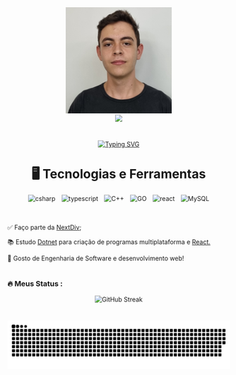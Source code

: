 <div align="center">
  <img height="240" src="https://github.com/DuckCoder1101/DuckCoder1101/blob/main/Perfil.jpg?raw=true"  />
</div>

<div align="center">
  <a href="https://www.instagram.com/cristian.edu.fava/" target="_blank"><img width="160" src="https://img.shields.io/badge/-Instagram-%23E4405F?style=for-the-badge&logo=instagram&logoColor=white" target="_blank"></a>
</div>

#

<div align="center">
<a href="https://git.io/typing-svg"><img src="https://readme-typing-svg.demolab.com?font=Fira+Code&size=22&pause=1000&color=2427F7&center=true&random=false&width=440&height=45&lines=Hi%2C+I'm+DuckCoder1101%F0%9F%A6%86;I'm+a+Web+Developer;I+love+JavaScript+%26+C%23" alt="Typing SVG" /></a>
</div>

 <h1 align="center">🖥️ Tecnologias e Ferramentas</h1> 

<div align="center">
  <img src="https://cdn.jsdelivr.net/gh/devicons/devicon@latest/icons/csharp/csharp-original.svg" height="45" alt="csharp" style="margin: 0 5px;" />
  <img src="https://cdn.jsdelivr.net/gh/devicons/devicon@latest/icons/typescript/typescript-original.svg" height="45" alt="typescript" style="margin: 0 5px;"  />
  <img src="https://cdn.jsdelivr.net/gh/devicons/devicon@latest/icons/cplusplus/cplusplus-original.svg" height="45" alt="C++" style="margin: 0 5px;" />
  <img src="https://cdn.jsdelivr.net/gh/devicons/devicon@latest/icons/go/go-original-wordmark.svg" height="45" alt="GO" style="margin: 0 5px;" />
  <img src="https://cdn.jsdelivr.net/gh/devicons/devicon@latest/icons/react/react-original.svg" height="45" alt="react" style="margin: 0 5px;" />
  <img src="https://cdn.jsdelivr.net/gh/devicons/devicon@latest/icons/mysql/mysql-original.svg" height="45" alt="MySQL" style="margin: 0 5px;" />
</div>

</br>
</br>

<div display="inline-block">
 <p align="left">✅ Faço parte da <a href="https://github.com/NextDiv/">NextDiv</a>;</p>
 <p align="left">📚 Estudo <a href="https://learn.microsoft.com/en-us/dotnet/?WT.mc_id=dotnet-35129-website">Dotnet</a> para criação de programas multiplataforma e <a href="https://react.dev/learn"> React.</a></p>
 <p align="left">🌱 Gosto de Engenharia de Software e desenvolvimento web!</p>
</div>

#

<h3 align="left">🔥 Meus Status :</h3>

  <div align="center">
    <img src="https://streak-stats.demolab.com?user=DuckCoder1101&theme=slateorange&hide_border=true&locale=pt_BR&date_format=j%2Fn%5B%2FY%5D&card_width=500" alt="GitHub Streak" />
  </div>

 #
 
<div align="center">

![Snake animation](https://github.com/DuckCoder1101/DuckCoder1101/blob/output/github-contribution-grid-snake.svg)
</div>
